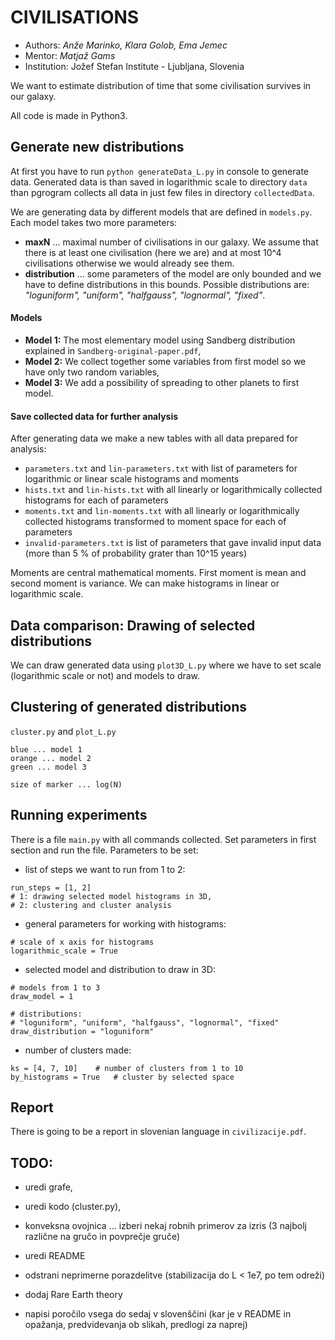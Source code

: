 # CIVILISATIONS

* Authors: *Anže Marinko, Klara Golob, Ema Jemec*
* Mentor: *Matjaž Gams*
* Institution: Jožef Stefan Institute - Ljubljana, Slovenia

We want to estimate distribution of time that some civilisation
survives in our galaxy.

All code is made in Python3.

## Generate new distributions

At first you have to run `python generateData_L.py` in console to generate data.
Generated data is than saved in logarithmic scale to directory
`data` than pgrogram collects all data in just few files in directory `collectedData`.

We are generating data by different models that are
defined in `models.py`. Each model takes two more parameters:
* **maxN** ... maximal number of civilisations in our galaxy. We assume
that there is at least one civilisation (here we are) and at most 10^4
civilisations otherwise we would already see them.
* **distribution** ... some parameters of the model are only bounded
and we have to define distributions in this bounds. Possible distributions are:
_"loguniform", "uniform", "halfgauss", "lognormal", "fixed"_.

#### Models

* **Model 1:** The most elementary model using Sandberg distribution explained
in `Sandberg-original-paper.pdf`,
* **Model 2:** We collect together some variables from first model so
we have only two random variables,
* **Model 3:** We add a possibility of spreading to other
planets to first model.

#### Save collected data for further analysis

After generating data we make a new tables with all data prepared
for analysis:
* `parameters.txt` and `lin-parameters.txt` with list of parameters
for logarithmic or linear scale histograms and moments
* `hists.txt` and `lin-hists.txt` with all linearly or logarithmically
collected histograms for each of parameters
* `moments.txt` and `lin-moments.txt` with all linearly or logarithmically
collected histograms transformed to moment space for each of parameters
* `invalid-parameters.txt` is list of parameters that gave invalid input data
 (more than 5 % of probability grater than 10^15 years)

Moments are central mathematical moments. First moment is mean and
second moment is variance. We can make histograms in linear or
logarithmic scale.

## Data comparison: Drawing of selected distributions

We can draw generated data using `plot3D_L.py` where
we have to set scale (logarithmic scale or not) and models
to draw.











## Clustering of generated distributions

`cluster.py` and `plot_L.py`

```
blue ... model 1
orange ... model 2
green ... model 3

size of marker ... log(N)
```

## Running experiments

There is a file `main.py` with all commands collected.
Set parameters in first section and run the file.
Parameters to be set:

* list of steps we want to run from 1 to 2:
```
run_steps = [1, 2]
# 1: drawing selected model histograms in 3D,
# 2: clustering and cluster analysis
```
* general parameters for working with histograms:
```
# scale of x axis for histograms
logarithmic_scale = True
```
* selected model and distribution to draw in 3D:
```
# models from 1 to 3
draw_model = 1

# distributions:
# "loguniform", "uniform", "halfgauss", "lognormal", "fixed"
draw_distribution = "loguniform"
```
* number of clusters made:
```
ks = [4, 7, 10]    # number of clusters from 1 to 10
by_histograms = True   # cluster by selected space
```

## Report

There is going to be a report in slovenian language in
`civilizacije.pdf`.

## TODO:

* uredi grafe,
* uredi kodo (cluster.py),
* konveksna ovojnica ... izberi nekaj robnih primerov za izris
(3 najbolj različne na gručo in povprečje gruče)
* uredi README


* odstrani neprimerne porazdelitve (stabilizacija do L < 1e7, po tem odreži)
* dodaj Rare Earth theory
* napisi poročilo vsega do sedaj v slovenščini
(kar je v README in opažanja, predvidevanja
 ob slikah, predlogi za naprej)
 